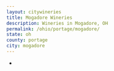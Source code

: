 ```yaml
---
layout: citywineries
title: Mogadore Wineries
description: Wineries in Mogadore, OH
permalink: /ohio/portage/mogadore/
state: oh
county: portage
city: mogadore
---
```

-
